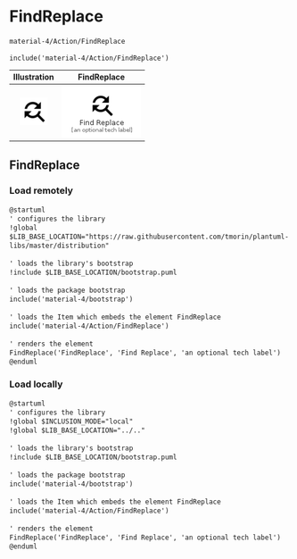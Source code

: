 # FindReplace


```text
material-4/Action/FindReplace
```

```text
include('material-4/Action/FindReplace')
```



| Illustration | FindReplace |
| :---: | :---: |
| ![illustration for Illustration](../../material-4/Action/FindReplace.png) | ![illustration for FindReplace](../../material-4/Action/FindReplace.Local.png) |




## FindReplace

### Load remotely
```plantuml
@startuml
' configures the library
!global $LIB_BASE_LOCATION="https://raw.githubusercontent.com/tmorin/plantuml-libs/master/distribution"

' loads the library's bootstrap
!include $LIB_BASE_LOCATION/bootstrap.puml

' loads the package bootstrap
include('material-4/bootstrap')

' loads the Item which embeds the element FindReplace
include('material-4/Action/FindReplace')

' renders the element
FindReplace('FindReplace', 'Find Replace', 'an optional tech label')
@enduml
```

### Load locally
```plantuml
@startuml
' configures the library
!global $INCLUSION_MODE="local"
!global $LIB_BASE_LOCATION="../.."

' loads the library's bootstrap
!include $LIB_BASE_LOCATION/bootstrap.puml

' loads the package bootstrap
include('material-4/bootstrap')

' loads the Item which embeds the element FindReplace
include('material-4/Action/FindReplace')

' renders the element
FindReplace('FindReplace', 'Find Replace', 'an optional tech label')
@enduml
```

